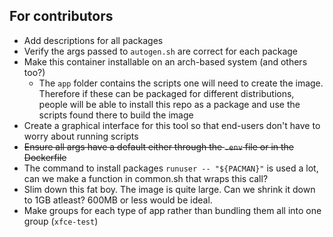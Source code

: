 ## For contributors

- Add descriptions for all packages
- Verify the args passed to `autogen.sh` are correct for each package
- Make this container installable on an arch-based system (and others too?)
    - The `app` folder contains the scripts one will need to create the image.
    Therefore if these can be packaged for different distributions, people will be able to install this repo as a package and use the scripts found there to build the image
- Create a graphical interface for this tool so that end-users don't have to worry about running scripts
- <s>Ensure all args have a default either through the `.env` file or in the Dockerfile</s>
- The command to install packages `runuser -- "${PACMAN}"` is used a lot, can we make a function in common.sh that wraps this call?
- Slim down this fat boy. The image is quite large. Can we shrink it down to 1GB atleast? 600MB or less would be ideal.
- Make groups for each type of app rather than bundling them all into one group (`xfce-test`)
